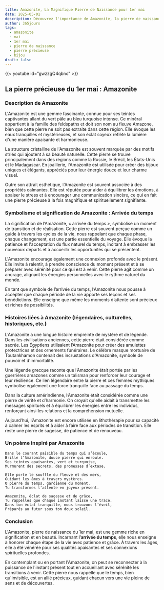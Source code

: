 ```yaml
---
title: Amazonite, La Magnifique Pierre de Naissance pour 1er mai
date: 2025-05-01
description: Découvrez l'importance de Amazonite, la pierre de naissance du 1er mai qui symbolise Arrivée du temps. Laissez sa beauté et sa signification illuminer votre journée.
author: 365jours
tags:
  - amazonite
  - mai
  - 1er mai
  - pierre de naissance
  - pierre précieuse
  - bijou
draft: false
---
```


{{< youtube id="gwzzgQ4qbnc" >}}

## La pierre précieuse du 1er mai : Amazonite

### Description de Amazonite

L'Amazonite est une gemme fascinante, connue pour ses teintes captivantes allant du vert pâle au bleu turquoise intense. Ce minéral appartient à la famille des feldspaths et doit son nom au fleuve Amazone, bien que cette pierre ne soit pas extraite dans cette région. Elle évoque les eaux tranquilles et mystérieuses, et son éclat soyeux reflète la lumière d'une manière apaisante et harmonieuse.

La structure cristalline de l'Amazonite est souvent marquée par des motifs striés qui ajoutent à sa beauté naturelle. Cette pierre se trouve principalement dans des régions comme la Russie, le Brésil, les États-Unis et le Madagascar. En joaillerie, l'Amazonite est utilisée pour créer des bijoux uniques et élégants, appréciés pour leur énergie douce et leur charme visuel.

Outre son attrait esthétique, l'Amazonite est souvent associée à des propriétés calmantes. Elle est réputée pour aider à équilibrer les émotions, à apaiser le stress et à encourager une communication sincère, ce qui en fait une pierre précieuse à la fois magnifique et spirituellement signifiante.

### Symbolisme et signification de Amazonite : Arrivée du temps

La signification de l’Amazonite, « arrivée du temps », symbolise un moment de transition et de réalisation. Cette pierre est souvent perçue comme un guide à travers les cycles de la vie, nous rappelant que chaque phase, chaque changement, est une partie essentielle du voyage. Elle évoque la patience et l'acceptation du flux naturel du temps, incitant à embrasser les nouveaux départs et à accueillir les opportunités qui se présentent.

L'Amazonite encourage également une connexion profonde avec le présent. Elle invite à ralentir, à prendre conscience du moment présent et à se préparer avec sérénité pour ce qui est à venir. Cette pierre agit comme un ancrage, alignant les énergies personnelles avec le rythme naturel du monde.

En tant que symbole de l’arrivée du temps, l’Amazonite nous pousse à accepter que chaque période de la vie apporte ses leçons et ses bénédictions. Elle enseigne que même les moments d’attente sont précieux et riches de possibilités.

### Histoires liées à Amazonite (légendaires, culturelles, historiques, etc.)

L’Amazonite a une longue histoire empreinte de mystère et de légende. Dans les civilisations anciennes, cette pierre était considérée comme sacrée. Les Égyptiens utilisaient l’Amazonite pour créer des amulettes protectrices et des ornements funéraires. Le célèbre masque mortuaire de Toutankhamon contenait des incrustations d'Amazonite, symbole de pouvoir et d'immortalité.

Une légende grecque raconte que l’Amazonite était portée par les guerrières amazones comme un talisman pour renforcer leur courage et leur résilience. Ce lien légendaire entre la pierre et ces femmes mythiques symbolise également une force tranquille face au passage du temps.

Dans la culture amérindienne, l’Amazonite était considérée comme une pierre de vérité et d’harmonie. On croyait qu'elle aidait à transmettre les messages spirituels et à équilibrer les énergies entre les individus, renforçant ainsi les relations et la compréhension mutuelle.

Aujourd’hui, l’Amazonite est encore utilisée en lithothérapie pour sa capacité à calmer les esprits et à aider à faire face aux périodes de transition. Elle reste une pierre de sagesse, de patience et de renouveau.

### Un poème inspiré par Amazonite

```
Dans le courant paisible du temps qui s’écoule,  
Brille l’Amazonite, douce pierre qui enroule.  
Ses teintes apaisantes, vert et turquoise,  
Murmurent des secrets, des promesses d’extase.  

Elle porte le souffle du fleuve et des mers,  
Guidant les âmes à travers mystères.  
O pierre du temps, gardienne du moment,  
Tu transformes l’attente en joyeux présent.  

Amazonite, éclat de sagesse et de grâce,  
Tu rappelles que chaque instant laisse une trace.  
Dans ton éclat tranquille, nous trouvons l’éveil,  
Préparés au futur sous ton doux soleil.  
```

### Conclusion

L'Amazonite, pierre de naissance du 1er mai, est une gemme riche en signification et en beauté. Incarnant l’**arrivée du temps**, elle nous enseigne à honorer chaque étape de la vie avec patience et grâce. À travers les âges, elle a été vénérée pour ses qualités apaisantes et ses connexions spirituelles profondes.

En contemplant ou en portant l'Amazonite, on peut se reconnecter à la puissance de l'instant présent tout en accueillant avec sérénité les transitions à venir. Cette pierre nous rappelle que le temps, bien qu'invisible, est un allié précieux, guidant chacun vers une vie pleine de sens et de découvertes.